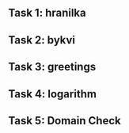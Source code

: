 ## Task 1: hranilka
## Task 2: bykvi
## Task 3: greetings
## Task 4: logarithm
## Task 5: Domain Check
